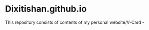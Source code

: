 # Dixitishan.github.io

This repository consists of contents of my personal website/V-Card - <a href=dixitishan.github.io></a>

